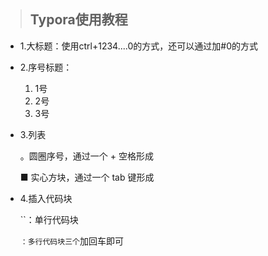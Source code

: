 >## Typora使用教程
+ 1.大标题：使用ctrl+1234....0的方式，还可以通过加#0的方式

+ 2.序号标题：
    1. 1号
    2. 2号
    3. 3号
    
+ 3.列表

    。圆圈序号，通过一个 + 空格形成
    
     ■ 实心方块，通过一个 tab 键形成
+ 4.插入代码块

    ``：单行代码块
    
    ```：多行代码块三个```加回车即可

